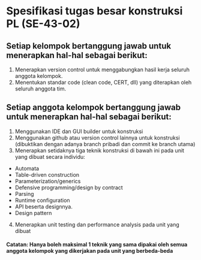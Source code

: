 # Spesifikasi tugas besar konstruksi PL (SE-43-02)

## Setiap kelompok bertanggung jawab untuk menerapkan hal-hal sebagai berikut:
1. Menerapkan version control untuk menggabungkan hasil kerja seluruh anggota kelompok.
2. Menentukan standar code (clean code, CERT, dll) yang diterapkan oleh seluruh anggota tim. 

## Setiap anggota kelompok bertanggung jawab untuk menerapkan hal-hal sebagai berikut:
1. Menggunakan IDE dan GUI builder untuk konstruksi
2. Menggunakan github atau version control lainnya untuk konstruksi (dibuktikan dengan adanya branch pribadi dan commit ke branch utama)
3. Menerapkan setidaknya tiga teknik konstruksi di bawah ini pada unit yang dibuat secara individu:
- Automata
- Table-driven construction
- Parameterization/generics
- Defensive programming/design by contract
- Parsing
- Runtime configuration
- API beserta designnya.
- Design pattern
4. Menerapkan unit testing dan performance analysis pada unit yang dibuat

#### Catatan: Hanya boleh maksimal 1 teknik yang sama dipakai oleh semua anggota kelompok yang dikerjakan pada unit yang berbeda-beda